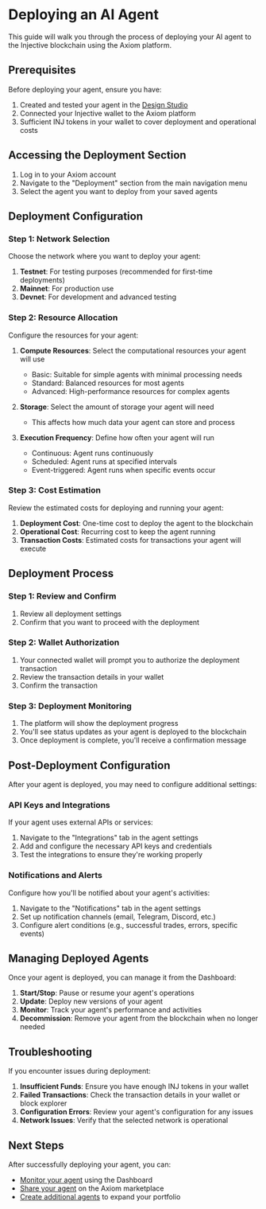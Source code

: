# Deploying an AI Agent

This guide will walk you through the process of deploying your AI agent to the Injective blockchain using the Axiom platform.

## Prerequisites

Before deploying your agent, ensure you have:

1. Created and tested your agent in the [Design Studio](creating-an-agent.md)
2. Connected your Injective wallet to the Axiom platform
3. Sufficient INJ tokens in your wallet to cover deployment and operational costs

## Accessing the Deployment Section

1. Log in to your Axiom account
2. Navigate to the "Deployment" section from the main navigation menu
3. Select the agent you want to deploy from your saved agents

## Deployment Configuration

### Step 1: Network Selection

Choose the network where you want to deploy your agent:

1. **Testnet**: For testing purposes (recommended for first-time deployments)
2. **Mainnet**: For production use
3. **Devnet**: For development and advanced testing

### Step 2: Resource Allocation

Configure the resources for your agent:

1. **Compute Resources**: Select the computational resources your agent will use
   - Basic: Suitable for simple agents with minimal processing needs
   - Standard: Balanced resources for most agents
   - Advanced: High-performance resources for complex agents

2. **Storage**: Select the amount of storage your agent will need
   - This affects how much data your agent can store and process

3. **Execution Frequency**: Define how often your agent will run
   - Continuous: Agent runs continuously
   - Scheduled: Agent runs at specified intervals
   - Event-triggered: Agent runs when specific events occur

### Step 3: Cost Estimation

Review the estimated costs for deploying and running your agent:

1. **Deployment Cost**: One-time cost to deploy the agent to the blockchain
2. **Operational Cost**: Recurring cost to keep the agent running
3. **Transaction Costs**: Estimated costs for transactions your agent will execute

## Deployment Process

### Step 1: Review and Confirm

1. Review all deployment settings
2. Confirm that you want to proceed with the deployment

### Step 2: Wallet Authorization

1. Your connected wallet will prompt you to authorize the deployment transaction
2. Review the transaction details in your wallet
3. Confirm the transaction

### Step 3: Deployment Monitoring

1. The platform will show the deployment progress
2. You'll see status updates as your agent is deployed to the blockchain
3. Once deployment is complete, you'll receive a confirmation message

## Post-Deployment Configuration

After your agent is deployed, you may need to configure additional settings:

### API Keys and Integrations

If your agent uses external APIs or services:

1. Navigate to the "Integrations" tab in the agent settings
2. Add and configure the necessary API keys and credentials
3. Test the integrations to ensure they're working properly

### Notifications and Alerts

Configure how you'll be notified about your agent's activities:

1. Navigate to the "Notifications" tab in the agent settings
2. Set up notification channels (email, Telegram, Discord, etc.)
3. Configure alert conditions (e.g., successful trades, errors, specific events)

## Managing Deployed Agents

Once your agent is deployed, you can manage it from the Dashboard:

1. **Start/Stop**: Pause or resume your agent's operations
2. **Update**: Deploy new versions of your agent
3. **Monitor**: Track your agent's performance and activities
4. **Decommission**: Remove your agent from the blockchain when no longer needed

## Troubleshooting

If you encounter issues during deployment:

1. **Insufficient Funds**: Ensure you have enough INJ tokens in your wallet
2. **Failed Transactions**: Check the transaction details in your wallet or block explorer
3. **Configuration Errors**: Review your agent's configuration for any issues
4. **Network Issues**: Verify that the selected network is operational

## Next Steps

After successfully deploying your agent, you can:

- [Monitor your agent](monitoring-agents.md) using the Dashboard
- [Share your agent](using-the-marketplace.md) on the Axiom marketplace
- [Create additional agents](creating-an-agent.md) to expand your portfolio 